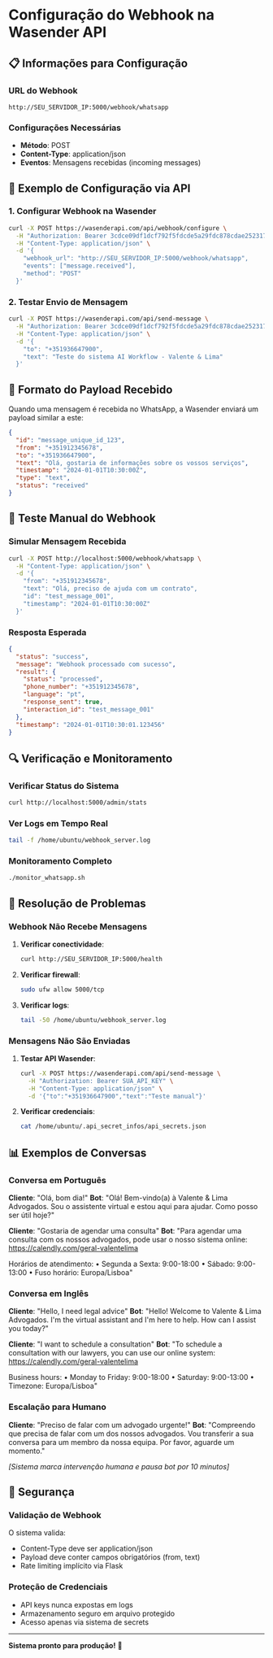 # Configuração do Webhook na Wasender API

## 📋 Informações para Configuração

### URL do Webhook
```
http://SEU_SERVIDOR_IP:5000/webhook/whatsapp
```

### Configurações Necessárias
- **Método**: POST
- **Content-Type**: application/json
- **Eventos**: Mensagens recebidas (incoming messages)

## 🔧 Exemplo de Configuração via API

### 1. Configurar Webhook na Wasender

```bash
curl -X POST https://wasenderapi.com/api/webhook/configure \
  -H "Authorization: Bearer 3cdce09df1dcf792f5fdcde5a29fdc878cdae25231754cd3ebc67f144e14621a" \
  -H "Content-Type: application/json" \
  -d '{
    "webhook_url": "http://SEU_SERVIDOR_IP:5000/webhook/whatsapp",
    "events": ["message.received"],
    "method": "POST"
  }'
```

### 2. Testar Envio de Mensagem

```bash
curl -X POST https://wasenderapi.com/api/send-message \
  -H "Authorization: Bearer 3cdce09df1dcf792f5fdcde5a29fdc878cdae25231754cd3ebc67f144e14621a" \
  -H "Content-Type: application/json" \
  -d '{
    "to": "+351936647900",
    "text": "Teste do sistema AI Workflow - Valente & Lima"
  }'
```

## 📨 Formato do Payload Recebido

Quando uma mensagem é recebida no WhatsApp, a Wasender enviará um payload similar a este:

```json
{
  "id": "message_unique_id_123",
  "from": "+351912345678",
  "to": "+351936647900",
  "text": "Olá, gostaria de informações sobre os vossos serviços",
  "timestamp": "2024-01-01T10:30:00Z",
  "type": "text",
  "status": "received"
}
```

## 🧪 Teste Manual do Webhook

### Simular Mensagem Recebida

```bash
curl -X POST http://localhost:5000/webhook/whatsapp \
  -H "Content-Type: application/json" \
  -d '{
    "from": "+351912345678",
    "text": "Olá, preciso de ajuda com um contrato",
    "id": "test_message_001",
    "timestamp": "2024-01-01T10:30:00Z"
  }'
```

### Resposta Esperada

```json
{
  "status": "success",
  "message": "Webhook processado com sucesso",
  "result": {
    "status": "processed",
    "phone_number": "+351912345678",
    "language": "pt",
    "response_sent": true,
    "interaction_id": "test_message_001"
  },
  "timestamp": "2024-01-01T10:30:01.123456"
}
```

## 🔍 Verificação e Monitoramento

### Verificar Status do Sistema

```bash
curl http://localhost:5000/admin/stats
```

### Ver Logs em Tempo Real

```bash
tail -f /home/ubuntu/webhook_server.log
```

### Monitoramento Completo

```bash
./monitor_whatsapp.sh
```

## 🚨 Resolução de Problemas

### Webhook Não Recebe Mensagens

1. **Verificar conectividade**:
   ```bash
   curl http://SEU_SERVIDOR_IP:5000/health
   ```

2. **Verificar firewall**:
   ```bash
   sudo ufw allow 5000/tcp
   ```

3. **Verificar logs**:
   ```bash
   tail -50 /home/ubuntu/webhook_server.log
   ```

### Mensagens Não São Enviadas

1. **Testar API Wasender**:
   ```bash
   curl -X POST https://wasenderapi.com/api/send-message \
     -H "Authorization: Bearer SUA_API_KEY" \
     -H "Content-Type: application/json" \
     -d '{"to":"+351936647900","text":"Teste manual"}'
   ```

2. **Verificar credenciais**:
   ```bash
   cat /home/ubuntu/.api_secret_infos/api_secrets.json
   ```

## 📊 Exemplos de Conversas

### Conversa em Português

**Cliente**: "Olá, bom dia!"
**Bot**: "Olá! Bem-vindo(a) à Valente & Lima Advogados. Sou o assistente virtual e estou aqui para ajudar. Como posso ser útil hoje?"

**Cliente**: "Gostaria de agendar uma consulta"
**Bot**: "Para agendar uma consulta com os nossos advogados, pode usar o nosso sistema online: https://calendly.com/geral-valentelima

Horários de atendimento:
• Segunda a Sexta: 9:00-18:00
• Sábado: 9:00-13:00
• Fuso horário: Europa/Lisboa"

### Conversa em Inglês

**Cliente**: "Hello, I need legal advice"
**Bot**: "Hello! Welcome to Valente & Lima Advogados. I'm the virtual assistant and I'm here to help. How can I assist you today?"

**Cliente**: "I want to schedule a consultation"
**Bot**: "To schedule a consultation with our lawyers, you can use our online system: https://calendly.com/geral-valentelima

Business hours:
• Monday to Friday: 9:00-18:00
• Saturday: 9:00-13:00
• Timezone: Europa/Lisboa"

### Escalação para Humano

**Cliente**: "Preciso de falar com um advogado urgente!"
**Bot**: "Compreendo que precisa de falar com um dos nossos advogados. Vou transferir a sua conversa para um membro da nossa equipa. Por favor, aguarde um momento."

*[Sistema marca intervenção humana e pausa bot por 10 minutos]*

## 🔐 Segurança

### Validação de Webhook

O sistema valida:
- Content-Type deve ser application/json
- Payload deve conter campos obrigatórios (from, text)
- Rate limiting implícito via Flask

### Proteção de Credenciais

- API keys nunca expostas em logs
- Armazenamento seguro em arquivo protegido
- Acesso apenas via sistema de secrets

---

**Sistema pronto para produção!** 🚀